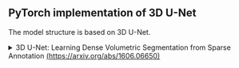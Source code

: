 ## PyTorch implementation of 3D U-Net
The model structure is based on 3D U-Net.  
<details>
  <summary>3D U-Net: Learning Dense Volumetric Segmentation from Sparse Annotation 
    <a href="https://arxiv.org/abs/1606.06650" target="_blank">(https://arxiv.org/abs/1606.06650)</a>
  </summary>

  <img width="90%" height="90%" src="docs/3D U-Net.png"><br>
  Composed of an encoder, decoder, skip connections, and output layer.
</details>
